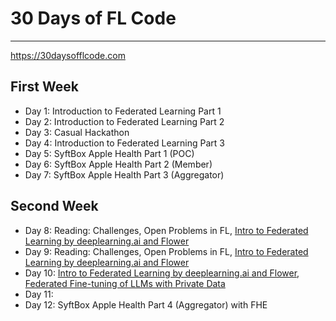 # 30 Days of FL Code

--- 

https://30daysofflcode.com

## First Week
- Day 1: Introduction to Federated Learning Part 1
- Day 2: Introduction to Federated Learning Part 2 
- Day 3: Casual Hackathon 
- Day 4: Introduction to Federated Learning Part 3
- Day 5: SyftBox Apple Health Part 1 (POC)
- Day 6: SyftBox Apple Health Part 2 (Member)
- Day 7: SyftBox Apple Health Part 3 (Aggregator)

## Second Week
- Day 8:  Reading: Challenges, Open Problems in FL, [Intro to Federated Learning by deeplearning.ai and Flower](https://learn.deeplearning.ai/courses/intro-to-federated-learning/lesson/)
- Day 9: Reading: Challenges, Open Problems in FL, [Intro to Federated Learning by deeplearning.ai and Flower](https://learn.deeplearning.ai/courses/intro-to-federated-learning/lesson/)
- Day 10: [Intro to Federated Learning by deeplearning.ai and Flower](https://learn.deeplearning.ai/courses/intro-to-federated-learning/lesson/), [Federated Fine-tuning of LLMs with Private Data](https://learn.deeplearning.ai/courses/intro-to-federated-learning-c2/lesson/1/undefined)
- Day 11: 
- Day 12: SyftBox Apple Health Part 4 (Aggregator) with FHE